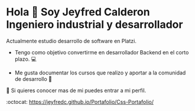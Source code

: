 # Hola :wave: Soy Jeyfred Calderon Ingeniero industrial y desarrollador

Actualmente estudio desarrollo de software en Platzi.

- Tengo como objetivo convertirme en desarrollador Backend en el corto plazo. :computer:

- Me gusta documentar los cursos que realizo y aportar a la comunidad de desarrollo :memo:

:pushpin: Si quieres conocer mas de mi puedes entrar a mi perfil.

:octocat: https://jeyfredc.github.io/Portafolio/Css-Portafolio/


